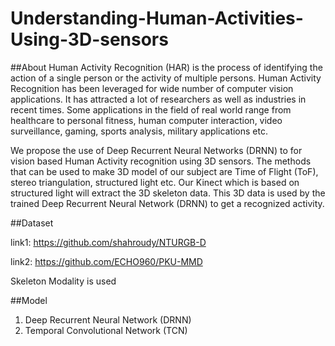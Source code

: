 # Understanding-Human-Activities-Using-3D-sensors

##About
Human Activity Recognition (HAR) is the process of identifying the action of a single person or the activity of multiple persons. Human Activity Recognition has been leveraged for wide number of computer vision applications. It has attracted a lot of researchers as well as industries in recent times. Some applications in the field of real world range from healthcare to personal fitness, human computer interaction, video surveillance, gaming, sports analysis, military applications etc.

We propose the use of Deep Recurrent Neural Networks (DRNN) to for vision based Human Activity recognition using 3D sensors. The methods that can be used to make 3D model of our subject are Time of Flight (ToF), stereo triangulation, structured light etc. Our Kinect which is based on structured light will extract the 3D skeleton data. This 3D data is used by the trained Deep Recurrent Neural Network (DRNN) to get a recognized activity.

##Dataset

link1: https://github.com/shahroudy/NTURGB-D

link2: https://github.com/ECHO960/PKU-MMD

Skeleton Modality is used

##Model

1. Deep Recurrent Neural Network (DRNN)
2. Temporal Convolutional Network (TCN)



